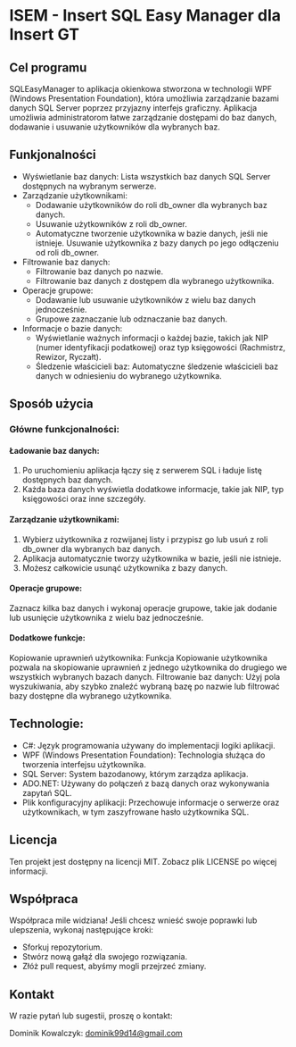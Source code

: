 # ISEM - Insert SQL Easy Manager dla Insert GT
## Cel programu
SQLEasyManager to aplikacja okienkowa stworzona w technologii WPF (Windows Presentation Foundation), która umożliwia zarządzanie bazami danych SQL Server poprzez przyjazny interfejs graficzny. Aplikacja umożliwia administratorom łatwe zarządzanie dostępami do baz danych, dodawanie i usuwanie użytkowników dla wybranych baz.
## Funkjonalności
* Wyświetlanie baz danych: Lista wszystkich baz danych SQL Server dostępnych na wybranym serwerze.
* Zarządzanie użytkownikami:
  * Dodawanie użytkowników do roli db_owner dla wybranych baz danych.
  * Usuwanie użytkowników z roli db_owner.
  * Automatyczne tworzenie użytkownika w bazie danych, jeśli nie istnieje.
Usuwanie użytkownika z bazy danych po jego odłączeniu od roli db_owner.
* Filtrowanie baz danych:
  * Filtrowanie baz danych po nazwie.
  * Filtrowanie baz danych z dostępem dla wybranego użytkownika.
* Operacje grupowe:
  * Dodawanie lub usuwanie użytkowników z wielu baz danych jednocześnie.
  * Grupowe zaznaczanie lub odznaczanie baz danych.
* Informacje o bazie danych:
  * Wyświetlanie ważnych informacji o każdej bazie, takich jak NIP (numer identyfikacji podatkowej) oraz typ księgowości (Rachmistrz, Rewizor, Ryczałt).
  * Śledzenie właścicieli baz: Automatyczne śledzenie właścicieli baz danych w odniesieniu do wybranego użytkownika.

## Sposób użycia
### Główne funkcjonalności:
#### Ładowanie baz danych:

1. Po uruchomieniu aplikacja łączy się z serwerem SQL i ładuje listę dostępnych baz danych.
2. Każda baza danych wyświetla dodatkowe informacje, takie jak NIP, typ księgowości oraz inne szczegóły.
#### Zarządzanie użytkownikami:

1. Wybierz użytkownika z rozwijanej listy i przypisz go lub usuń z roli db_owner dla wybranych baz danych.
2. Aplikacja automatycznie tworzy użytkownika w bazie, jeśli nie istnieje.
3. Możesz całkowicie usunąć użytkownika z bazy danych.
#### Operacje grupowe:

Zaznacz kilka baz danych i wykonaj operacje grupowe, takie jak dodanie lub usunięcie użytkownika z wielu baz jednocześnie.

#### Dodatkowe funkcje:
Kopiowanie uprawnień użytkownika: Funkcja Kopiowanie użytkownika pozwala na skopiowanie uprawnień z jednego użytkownika do drugiego we wszystkich wybranych bazach danych.
Filtrowanie baz danych: Użyj pola wyszukiwania, aby szybko znaleźć wybraną bazę po nazwie lub filtrować bazy dostępne dla wybranego użytkownika.
 
## Technologie:
* C#: Język programowania używany do implementacji logiki aplikacji.
* WPF (Windows Presentation Foundation): Technologia służąca do tworzenia interfejsu użytkownika.
* SQL Server: System bazodanowy, którym zarządza aplikacja.
* ADO.NET: Używany do połączeń z bazą danych oraz wykonywania zapytań SQL.
* Plik konfiguracyjny aplikacji: Przechowuje informacje o serwerze oraz użytkownikach, w tym zaszyfrowane hasło użytkownika SQL.

## Licencja
Ten projekt jest dostępny na licencji MIT. Zobacz plik LICENSE po więcej informacji.

## Współpraca
Współpraca mile widziana! Jeśli chcesz wnieść swoje poprawki lub ulepszenia, wykonaj następujące kroki:

* Sforkuj repozytorium.
* Stwórz nową gałąź dla swojego rozwiązania.
* Złóż pull request, abyśmy mogli przejrzeć zmiany.

## Kontakt
W razie pytań lub sugestii, proszę o kontakt:

Dominik Kowalczyk: dominik99d14@gmail.com
